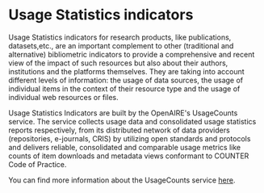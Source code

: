 # Usage Statistics indicators

Usage Statistics indicators for research products, like publications, datasets,etc., are an important complement to other (traditional and alternative) bibliometric indicators to provide a comprehensive and recent view of the impact of such resources but also about their authors, institutions and the platforms themselves. They are taking into account different levels of information: the usage of data sources, the usage of individual items in the context of their resource type and the usage of individual web resources or files.

Usage Statistics Indicators are built by the OpenAIRE's UsageCounts service. The service collects usage data and consolidated usage statistics reports respectively, from its distributed network of data providers (repositories, e-journals, CRIS) by utilizing open standards and protocols and delivers reliable, consolidated and comparable usage metrics like counts of item downloads and metadata views conformant to COUNTER Code of Practice.

You can find more information about the UsageCounts service [here](https://usagecounts.openaire.eu/).